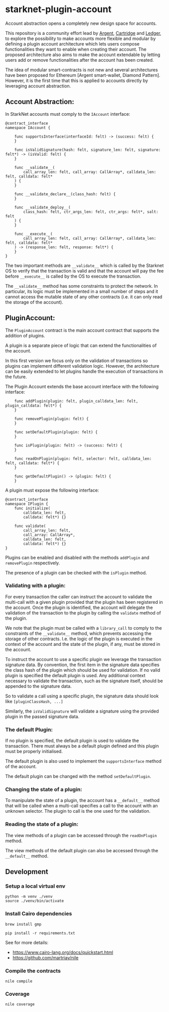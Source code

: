 # starknet-plugin-account

Account abstraction opens a completely new design space for accounts.

This repository is a community effort lead by [Argent](https://www.argent.xyz/), [Cartridge](https://cartridge.gg) and [Ledger](https://www.ledger.com/), to explore the possibility to make accounts more flexible and modular by defining a plugin account architecture which lets users compose functionalities they want to enable when creating their account. The proposed architecture also aims to make the account extendable by letting users add or remove functionalities after the account has been created.

The idea of modular smart-contracts is not new and several architectures have been proposed for Ethereum [Argent smart-wallet,  Diamond Pattern]. However, it is the first time that this is applied to accounts directly by leveraging account abstraction.

## Account Abstraction:

In StarkNet accounts must comply to the `IAccount` interface:

```cairo
@contract_interface
namespace IAccount {

    func supportsInterface(interfaceId: felt) -> (success: felt) {
    }

    func isValidSignature(hash: felt, signature_len: felt, signature: felt*) -> (isValid: felt) {
    }

    func __validate__(
        call_array_len: felt, call_array: CallArray*, calldata_len: felt, calldata: felt*
    ) {
    }

    func __validate_declare__(class_hash: felt) {
    }

    func __validate_deploy__(
        class_hash: felt, ctr_args_len: felt, ctr_args: felt*, salt: felt
    ) {
    }

    func __execute__(
        call_array_len: felt, call_array: CallArray*, calldata_len: felt, calldata: felt*
    ) -> (response_len: felt, response: felt*) {
    }
}
```
The two important methods are `__validate__` which is called by the Starknet OS to verify that the transaction is valid and that the account will pay the fee before `__execute__` is called by the OS to execute the transaction.

The `__validate__` method has some constraints to protect the network. In particular, its logic must be implemented in a small number of steps and it cannot access the mutable state of any other contracts (i.e. it can only read the storage of the account).

## PluginAccount:

The `PluginAccount` contract is the main account contract that supports the addition of plugins. 

A plugin is a separate piece of logic that can extend the functionalities of the account. 

In this first version we focus only on the validation of transactions so plugins can implement different validation logic. However, the architecture can be easily extended to let plugins handle the execution of transactions in the future.

The Plugin Account extends the base account interface with the following interface:

```cairo
    func addPlugin(plugin: felt, plugin_calldata_len: felt, plugin_calldata: felt*) {
    }

    func removePlugin(plugin: felt) {
    }

    func setDefaultPlugin(plugin: felt) {
    }

    func isPlugin(plugin: felt) -> (success: felt) {
    }

    func readOnPlugin(plugin: felt, selector: felt, calldata_len: felt, calldata: felt*) {
    }

    func getDefaultPlugin() -> (plugin: felt) {
    }
```

A plugin must expose the following interface:

```cairo
@contract_interface
namespace IPlugin {
    func initialize(
        calldata_len: felt,
        calldata: felt*) {}

    func validate(
        call_array_len: felt,
        call_array: CallArray*,
        calldata_len: felt,
        calldata: felt*) {}
}
```
Plugins can be enabled and disabled with the methods `addPlugin` and `removePlugin` respectively. 

The presence of a plugin can be checked with the `isPlugin` method.

### Validating with a plugin:

For every transaction the caller can instruct the account to validate the multi-call with a given plugin provided that the plugin has been registered in the account. Once the plugin is identified, the account will delegate the validation of the transaction to the plugin by calling the `validate` method of the plugin.

We note that the plugin must be called with a `library_call` to comply to the constraints of the `__validate__` method, which prevents accessing the storage of other contracts. I.e. the logic of the plugin is executed in the context of the account and the state of the plugin, if any, must be stored in the account.

To instruct the account to use a specific plugin we leverage the transaction signature data. By convention, the first item in the signature data specifies the class hash of the plugin which should be used for validation. If no valid plugin is specified the default plugin is used. Any additional context necessary to validate the transaction, such as the signature itself, should be appended to the signature data.

So to validate a call using a specific plugin, the signature data should look like `[pluginClassHash, ...]`

Similarly, the `isValidSignature` will validate a signature using the provided plugin in the passed signature data.

### The default Plugin:

If no plugin is specified, the default plugin is used to validate the transaction. There must always be a default plugin defined and this plugin must be properly initialised.

The default plugin is also used to implement the `supportsInterface` method of the account.

The default plugin can be changed with the method `setDefaultPlugin`.

### Changing the state of a plugin:

To manipulate the state of a plugin, the account has a `__default__` method that will be called when a multi-call specifies a call to the account with an unknown selector.  The plugin to call is the one used for the validation.

### Reading the state of a plugin:

The view methods of a plugin can be accessed through the `readOnPlugin` method.

The view methods of the default plugin can also be accessed through the `__default__` method.

## Development

### Setup a local virtual env

```
python -m venv ./venv
source ./venv/bin/activate
```

### Install Cairo dependencies
```
brew install gmp
```

```
pip install -r requirements.txt
```

See for more details:
- https://www.cairo-lang.org/docs/quickstart.html
- https://github.com/martriay/nile

### Compile the contracts
```
nile compile
```

### Coverage
```
nile coverage
```
